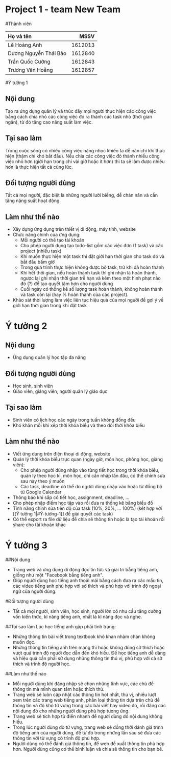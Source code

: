 # Project 1 - team New Team
#Thành viên

| Họ và tên | MSSV |
|:---|---:|
|Lê Hoàng Anh|1612013|
|Dương Nguyễn Thái Bảo|1612840|
|Trần Quốc Cường|1612843|
|Trương Văn Hoằng|1612857|

#Ý tưởng 1

## Nội dung
Tạo ra ứng dụng quản lý và thúc đẩy mọi người thực hiện các công việc bằng cách chia nhỏ các công việc đó ra thành các task nhỏ (thời gian ngắn), từ đó tăng cao năng suất làm việc.

## Tại sao làm
Trong cuộc sống có nhiều công việc nặng nhọc khiến ta dễ nản chí khi thực hiện (thậm chí khó bắt đầu). Nếu chia các công việc đó thành nhiều công việc nhỏ hơn (giới hạn trong chỉ vài giờ hoặc ít hơn) thì ta sẽ làm được nhiều hơn là thực hiện tất cả cùng lúc.

## Đối tượng người dùng
Tất cả mọi người, đặc biệt là những người lười biếng, dễ chán nản và cần tăng năng suất hoạt động.

## Làm như thế nào
- Xây dựng ứng dụng trên thiết vị di động, máy tính, website
- Chức năng chính của ứng dụng:
	- Mỗi người có thể tạo tài khoản
	- Cho phép người dụng tạo todo-list gồm các việc đơn (1 task) và các project (nhiều task)
	- Khi muốn thực hiện một task thì đặt giới hạn thời gian cho task đó và bắt đầu bấm giờ
	- Trong quá trình thực hiện không được bỏ task, trừ khi đã hoàn thành
	- Khi hết thời gian, nếu hoàn thành task thì ghi nhận là hoàn thành, ngược lại ghi nhận thời gian trễ hạn và kèm theo một hình phạt nào đó (?) để tạo quyết tâm hơn cho người dùng
	- Cuối ngày có thống kê số lượng task hoàn thành, không hoàn thành và task còn lại (hay % hoàn thành của các project).
- Khảo sát thời lượng làm việc liên tục hiệu quả của mọi người để gợi ý về giới hạn thời gian trong khi đặt task

# Ý tưởng 2
## Nội dung
- Ứng dụng quản lý học tập đa năng


## Đối tượng người dùng
- Học sinh, sinh viên
- Giáo viên, giảng viên, người quản lý giáo dục

## Tại sao làm
- Sinh viên có lịch học các ngày trong tuần không đồng đều
- Khó khăn mỗi khi xếp thời khóa biểu và theo dõi thời khóa biểu

## Làm như thế nào
- Viết ứng dụng trên điện thoại di động, website
- Quản lý thời khóa biểu trực quan (ngày giờ, môn học, phòng học, giảng viên):
	- Cho phép người dùng nhập vào từng tiết học trong thời khóa biểu, quản lý theo học kì, môn học, chỉ cần nhập lần đầu, có thể chỉnh sửa sau này theo ý muốn
	- Các task, deadline có thể do người dùng nhập vào hoặc từ đồng bộ từ Google Calendar
- Thông báo khi sắp có tiết học, assignment, deadline, …
- Cho phép nhập điểm học tập vào rồi đưa ra thống kê bằng biểu đồ
- Tính năng chỉnh sửa tiến độ của task (10%, 20%, … 100%) (kết hợp với [[Ý tưởng 1|#Ý-tưởng-1]] để giải quyết các task)
- Có thể export ra file dữ liệu để chia sẽ thông tin hoặc là tạo tài khoản rồi share cho tài khoản khác

# Ý tưởng 3
##Nội dung
- Trang web và ứng dụng di động đọc tin tức và giải trí bằng tiếng anh, giống như một "Facebook bằng tiếng anh".
- Giúp người dùng học tiếng anh thoải mái bằng cách đưa ra các mẩu tin, các video tiếng anh phù hợp với sở thích và phù hợp với trình độ ngoại ngữ của người dùng.

#Đối tượng người dùng
- Tất cả mọi người, sinh viên, học sinh, người lớn có nhu cầu tăng cường vốn kiến thức, kĩ năng tiếng anh, nhất là kĩ năng đọc và nghe.

##Tại sao làm
Lúc học tiếng anh gặp phải tình trạng:
- Những thông tin bài viết trong textbook khô khan nhàm chán không muốn đọc.
- Nhứng thông tin tiếng anh trên mạng thì hoặc không đúng sở thích hoặc vượt quá trình độ người đọc dẫn đến khó hiểu.
Để học tiếng anh dễ dàng và hiệu quả cần phải sử dụng những thông tin thú vị, phù hợp với cả sở thích và trình độ người học.

##Làm như thế nào
- Mỗi người dùng khi đăng nhập sẽ chọn những lĩnh vực, các chủ đề thông tin mà mình quan tâm hoặc thích thú.
- Trang web sẽ luôn cập nhật các thông tin hot nhất, thú vị, nhiều lượt xem trên các trang web tiếng anh, phân loại thông tin dựa trên chủ đề thông tin và độ khó từ vựng trong các bài viết hay video đó, rồi đăng các nội dung đó cho những người dùng phù hợp tương ứng.
- Trang web sẽ tích hợp từ điển nhanh để người dùng dó nội dung không hiểu.
- Trong lúc người dùng dò từ vựng, trang web sẽ đồng thời đánh giá trình độ tiếng anh của người dùng, để từ đó trong những lần sau sẽ đưa các thông tin với từ vựng có trình độ phù hợp.
- Người dùng có thể đánh giá thông tin, để web đề xuất thông tin phù hợp hơn. Người dùng cũng có thể bình luận và chia sẻ thông tin cho bạn bè.
